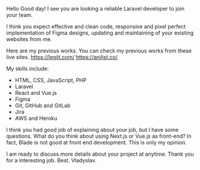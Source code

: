 Hello
Good day! I see you are looking a reliable Laravel developer to join your team.

I think you expect effective and clean code, responsive and pixel perfect implementation of Figma designs, updating and maintaining of your existing websites from me.

Here are my previous works. You can check my previous works from these live sites.
https://legiit.com/
https://anilist.co/

My skills include:
- HTML, CSS, JavaScript, PHP
- Laravel
- React and Vue.js
- Figma
- Git, GitHub and GitLab
- Jira
- AWS and Heroku

I think you had good job of explaining about your job, but I have some questions.
What do you think about using Next.js or Vue.js as front-end? In fact, Blade is not good at front end development. This is only my opinion.

I am ready to discuss more details about your project at anytime. 
Thank you for a interesting job.
Best.
Vladyslav.